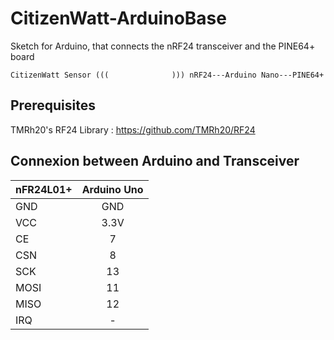 # CitizenWatt-ArduinoBase

Sketch for Arduino, that connects the nRF24 transceiver and the PINE64+ board    

`CitizenWatt Sensor (((              ))) nRF24---Arduino Nano---PINE64+`

## Prerequisites
TMRh20's RF24 Library : https://github.com/TMRh20/RF24    

## Connexion between Arduino and Transceiver

| nFR24L01+ | Arduino Uno | 
| --------- |:-----------:|
| GND       | GND         |
| VCC       | 3.3V        |
| CE        | 7           |
| CSN       | 8           |
| SCK       | 13          |
| MOSI      | 11          |
| MISO      | 12          |
| IRQ       | -           |
